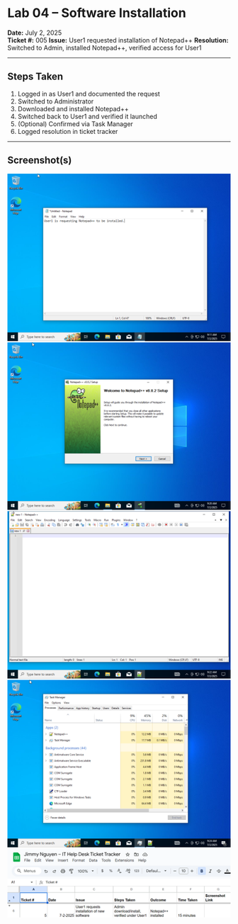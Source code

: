 # Lab 04 – Software Installation

**Date:** July 2, 2025  
**Ticket #:** 005 
**Issue:** User1 requested installation of Notepad++
**Resolution:** Switched to Admin, installed Notepad++, verified access for User1




---

## Steps Taken

1. Logged in as User1 and documented the request  
2. Switched to Administrator  
3. Downloaded and installed Notepad++  
4. Switched back to User1 and verified it launched  
5. (Optional) Confirmed via Task Manager  
6. Logged resolution in ticket tracker

---

## Screenshot(s)

![Install Request](./screenshots/lab04-install-request.png)  
![Installer Running](./screenshots/lab04-notepadpp-installer.png)  
![Notepad++ Opened](./screenshots/lab04-notepadpp-opened.png)  
![Task Manager](./screenshots/lab04-task-manager.png)  
![Ticket Tracker](./screenshots/lab04-ticket-tracker.png)

